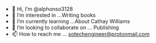 - 👋 Hi, I’m @alphonso3128
- 👀 I’m interested in ...Writing books
- 🌱 I’m currently learning ...About Cathay Williams
- 💞️ I’m looking to collaborate on ... Publishing
- 📫 How to reach me ... sotechengineer@protonmail.com

<!---
alphonso3128/alphonso3128 is a ✨ special ✨ repository because its `README.md` (this file) appears on your GitHub profile.
You can click the Preview link to take a look at your changes.
--->

